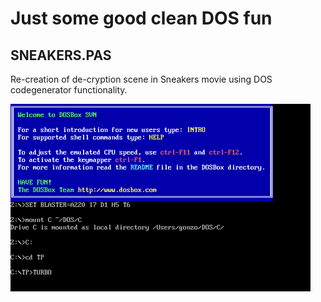 # Just some good clean DOS fun

## SNEAKERS.PAS 

Re-creation of de-cryption scene in Sneakers movie using DOS codegenerator functionality.

![SNEAKERS DEMO](DEMO/SNEAKERS.GIF)
